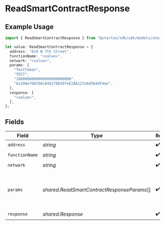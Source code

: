 # ReadSmartContractResponse

## Example Usage

```typescript
import { ReadSmartContractResponse } from "@starton/sdk/sdk/models/shared";

let value: ReadSmartContractResponse = {
  address: "619 N 7th Street",
  functionName: "<value>",
  network: "<value>",
  params: [
    "TestToken",
    "TEST",
    "1000000000000000000000000",
    "0x298e760768c8481780397eE28A127eAd584df4ee",
  ],
  response: [
    "<value>",
  ],
};
```

## Fields

| Field                                                                                              | Type                                                                                               | Required                                                                                           | Description                                                                                        | Example                                                                                            |
| -------------------------------------------------------------------------------------------------- | -------------------------------------------------------------------------------------------------- | -------------------------------------------------------------------------------------------------- | -------------------------------------------------------------------------------------------------- | -------------------------------------------------------------------------------------------------- |
| `address`                                                                                          | *string*                                                                                           | :heavy_check_mark:                                                                                 | N/A                                                                                                |                                                                                                    |
| `functionName`                                                                                     | *string*                                                                                           | :heavy_check_mark:                                                                                 | N/A                                                                                                |                                                                                                    |
| `network`                                                                                          | *string*                                                                                           | :heavy_check_mark:                                                                                 | N/A                                                                                                |                                                                                                    |
| `params`                                                                                           | *shared.ReadSmartContractResponseParams*[]                                                         | :heavy_check_mark:                                                                                 | Smart contract parameters.                                                                         | [<br/>"TestToken",<br/>"TEST",<br/>"1000000000000000000000000",<br/>"0x298e760768c8481780397eE28A127eAd584df4ee"<br/>] |
| `response`                                                                                         | *shared.Response*                                                                                  | :heavy_check_mark:                                                                                 | N/A                                                                                                |                                                                                                    |